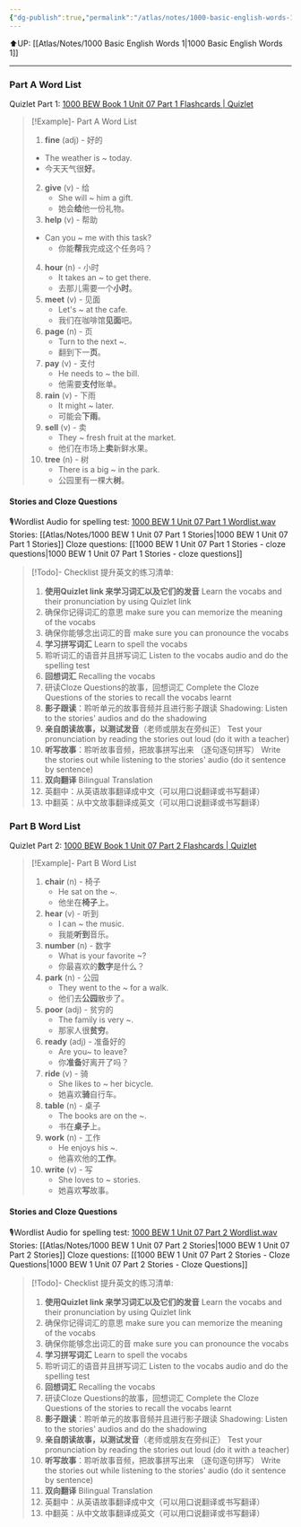 ```yaml
---
{"dg-publish":true,"permalink":"/atlas/notes/1000-basic-english-words-1-unit-07/"}
---
```


⬆️UP: [[Atlas/Notes/1000 Basic English Words 1\|1000 Basic English Words 1]]

---
### Part A Word List
Quizlet Part 1: [1000 BEW Book 1 Unit 07 Part 1 Flashcards | Quizlet](https://quizlet.com/my/933073585/1000-bew-book-1-unit-07-part-1-flash-cards/?i=1vbzw5&x=1jqt)

> [!Example]- Part A Word List
> 1. **fine** (adj) - 好的  
>	- The weather is ~ today.  
>	-  今天天气很**好**。
> 2. **give** (v) - 给  
>     - She will ~ him a gift.  
>     - 她会**给**他一份礼物。    
> 3. **help** (v) - 帮助  
> 	- Can you ~ me with this task?  
>     - 你能**帮**我完成这个任务吗？
> 4.  **hour** (n) - 小时  
>     - It takes an ~ to get there.  
>     - 去那儿需要一个**小时**。
> 5. **meet** (v) - 见面  
>     - Let's ~ at the cafe.  
>     - 我们在咖啡馆**见面**吧。
> 6. **page** (n) - 页  
>     - Turn to the next ~.  
>     - 翻到下一**页**。
> 7. **pay** (v) - 支付  
>     - He needs to ~ the bill.  
>     - 他需要**支付**账单。
> 8. **rain** (v) - 下雨  
>     - It might ~ later.  
>     - 可能会**下雨**。
> 9. **sell** (v) - 卖  
>     - They ~ fresh fruit at the market.  
>     - 他们在市场上**卖**新鲜水果。
> 10. **tree** (n) - 树  
>     - There is a big ~ in the park.  
>     - 公园里有一棵大**树**。

#### Stories and Cloze Questions
🎙️Wordlist Audio for spelling test: [1000 BEW 1 Unit 07 Part 1 Wordlist.wav](https://drive.google.com/file/d/1FOhDMfQNpmYJdn8KatfzxCwCmzTQGGfx/view?usp=drive_link)
Stories: [[Atlas/Notes/1000 BEW 1 Unit 07 Part 1 Stories\|1000 BEW 1 Unit 07 Part 1 Stories]]
Cloze questions: [[1000 BEW 1 Unit 07 Part 1 Stories - cloze questions\|1000 BEW 1 Unit 07 Part 1 Stories - cloze questions]]

> [!Todo]- Checklist 提升英文的练习清单:
> 
> 1. **使用Quizlet link 来学习词汇以及它们的发音** 
>    Learn the vocabs and their pronunciation by using Quizlet link
>	1. 确保你记得词汇的意思 
>	   make sure you can memorize the meaning of the vocabs
>	2. 确保你能够念出词汇的音 
>	   make sure you can pronounce the vocabs
> 2. **学习拼写词汇** Learn to spell the vocabs
>	1. 聆听词汇的语音并且拼写词汇 
>	   Listen to the vocabs audio and do the spelling test
> 3. **回想词汇** Recalling the vocabs
>	1. 研读Cloze Questions的故事，回想词汇 
>	   Complete the Cloze Questions of the stories to recall the vocabs learnt
> 4. **影子跟读**：聆听单元的故事音频并且进行影子跟读 
>    Shadowing: Listen to the stories' audios and do the shadowing
> 5. **亲自朗读故事，以测试发音**（老师或朋友在旁纠正）
>    Test your pronunciation by reading the stories out loud (do it with a teacher)
> 6. **听写故事**：聆听故事音频，把故事拼写出来 （逐句逐句拼写）
>   Write the stories out while listening to the stories' audio (do it sentence by sentence)
> 7. **双向翻译** Bilingual Translation 
> 	1. 英翻中：从英语故事翻译成中文（可以用口说翻译或书写翻译）
> 	2. 中翻英：从中文故事翻译成英文（可以用口说翻译或书写翻译）

### Part B Word List
Quizlet Part 2: [1000 BEW Book 1 Unit 07 Part 2 Flashcards | Quizlet](https://quizlet.com/my/933074061/1000-bew-book-1-unit-07-part-2-flash-cards/?i=1vbzw5&x=1jqt)

> [!Example]- Part B Word List
> 1. **chair** (n) - 椅子  
>     - He sat on the ~.  
>     - 他坐在**椅子**上。
 > 2. **hear** (v) - 听到  
>     - I can ~ the music.  
>     - 我能**听到**音乐。
> 3. **number** (n) - 数字  
>     - What is your favorite ~?  
>     - 你最喜欢的**数字**是什么？
> 4. **park** (n) - 公园  
>     - They went to the ~ for a walk.  
>     - 他们去**公园**散步了。
> 5. **poor** (adj) - 贫穷的  
>     - The family is very ~.  
>     - 那家人很**贫穷**。
> 6. **ready** (adj) - 准备好的  
>     - Are you~ to leave?  
>     - 你**准备**好离开了吗？
> 7. **ride** (v) - 骑  
>     - She likes to ~ her bicycle.  
>     - 她喜欢**骑**自行车。
> 8. **table** (n) - 桌子  
>     - The books are on the ~.  
>     - 书在**桌子**上。
> 9. **work** (n) - 工作  
>     - He enjoys his ~.  
>     - 他喜欢他的**工作**。
> 10. **write** (v) - 写  
>     - She loves to ~ stories.  
>     - 她喜欢**写**故事。

#### Stories and Cloze Questions
🎙️Wordlist Audio for spelling test: [1000 BEW 1 Unit 07 Part 2 Wordlist.wav](https://drive.google.com/file/d/1jTi4aDlxsUMRrbzTk7G_M2cTkkkCFEo1/view?usp=drive_link)
Stories: [[Atlas/Notes/1000 BEW 1 Unit 07 Part 2 Stories\|1000 BEW 1 Unit 07 Part 2 Stories]]
Cloze questions: [[1000 BEW 1 Unit 07 Part 2 Stories - Cloze Questions\|1000 BEW 1 Unit 07 Part 2 Stories - Cloze Questions]]

> [!Todo]- Checklist 提升英文的练习清单:
> 
> 1. **使用Quizlet link 来学习词汇以及它们的发音** 
>    Learn the vocabs and their pronunciation by using Quizlet link
>	1. 确保你记得词汇的意思 
>	   make sure you can memorize the meaning of the vocabs
>	2. 确保你能够念出词汇的音 
>	   make sure you can pronounce the vocabs
> 2. **学习拼写词汇** Learn to spell the vocabs
>	1. 聆听词汇的语音并且拼写词汇 
>	   Listen to the vocabs audio and do the spelling test
> 3. **回想词汇** Recalling the vocabs
>	1. 研读Cloze Questions的故事，回想词汇 
>	   Complete the Cloze Questions of the stories to recall the vocabs learnt
> 4. **影子跟读**：聆听单元的故事音频并且进行影子跟读 
>    Shadowing: Listen to the stories' audios and do the shadowing
> 5. **亲自朗读故事，以测试发音**（老师或朋友在旁纠正）
>    Test your pronunciation by reading the stories out loud (do it with a teacher)
> 6. **听写故事**：聆听故事音频，把故事拼写出来 （逐句逐句拼写）
>   Write the stories out while listening to the stories' audio (do it sentence by sentence)
> 7. **双向翻译** Bilingual Translation 
> 	1. 英翻中：从英语故事翻译成中文（可以用口说翻译或书写翻译）
> 	2. 中翻英：从中文故事翻译成英文（可以用口说翻译或书写翻译）

